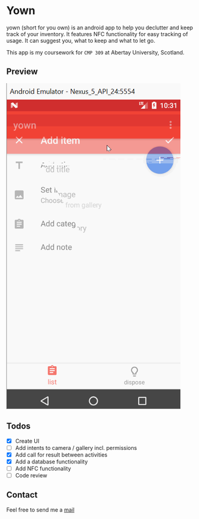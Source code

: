 # Yown
yown (short for you own) is an android app to help you declutter and keep track of your inventory. It features NFC functionality for easy tracking of usage. It can suggest you, what to keep and what to let go.

This app is my coursework for ```CMP 309``` at Abertay University, Scotland.
## Preview
![Gif showing current screens](./img/app.gif)
## Todos
- [x] Create UI
- [ ] Add intents to camera / gallery incl. permissions
- [x] Add call for result between activities
- [x] Add a database functionality
- [ ] Add NFC functionality
- [ ] Code review
## Contact
Feel free to send me a  [mail](mailto:1705042@abertay.ac.uk)
